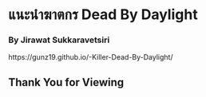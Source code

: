 <h1>แนะนำฆาตกร Dead By Daylight</h1>
<h3ตัวละครเล่นยากแต่ถ้าชำนาญแล้วโอกาศชนะสูง</h3>
<h3>By Jirawat Sukkaravetsiri</h3>
  https://gunz19.github.io/-Killer-Dead-By-Daylight/
<h2>Thank You for Viewing</h2>
